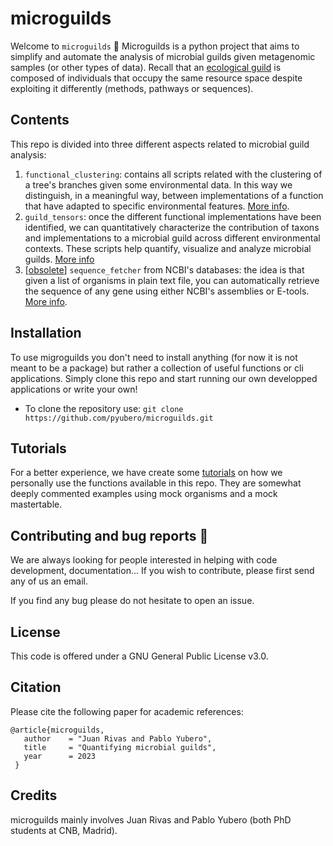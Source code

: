 # microguilds

Welcome to `microguilds` :tada:
Microguilds is a python project that aims to simplify and automate the analysis of microbial guilds given metagenomic samples (or other types of data). Recall that an [ecological guild](https://en.wikipedia.org/wiki/Guild_(ecology)) is composed of individuals that occupy the same resource space despite exploiting it differently (methods, pathways or sequences). 

## Contents
This repo is divided into three different aspects related to microbial guild analysis:

1. `functional_clustering`: contains all scripts related with the clustering of a tree's branches given some environmental data. In this way we distinguish, in a meaningful way, between implementations of a function that have adapted to specific environmental features. [More info](https://github.com/pyubero/uGuilds/tree/main/functional_clustering).
2. `guild_tensors`: once the different functional implementations have been identified, we can quantitatively characterize the contribution of taxons and implementations to a microbial guild across different environmental contexts. These scripts help quantify, visualize and analyze microbial guilds. [More info](https://github.com/pyubero/uGuilds/tree/main/guild_tensors)
3. [[obsolete](https://github.com/pyubero/neutral-drift)] `sequence_fetcher` from NCBI's databases: the idea is that given a list of organisms in plain text file, you can automatically retrieve the sequence of any gene using either NCBI's assemblies or E-tools. [More info](https://github.com/pyubero/uGuilds/tree/main/ncbi_gene_seq_fetcher).


## Installation

To use migroguilds you don't need to install anything (for now it is not meant to be a package) but rather a collection of useful functions or cli applications. Simply clone this repo and start running our own developped applications or write your own!

- To clone the repository use: `git clone https://github.com/pyubero/microguilds.git`

## Tutorials
For a better experience, we have create some [tutorials](https://github.com/pyubero/uGuilds/tree/main/Tutorials) on how we personally use the functions available in this repo. They are somewhat deeply commented examples using mock organisms and a mock mastertable.


## Contributing and bug reports :bug:

We are always looking for people interested in helping with code development, documentation... If you wish to contribute, please first send any of us an email.

If you find any bug please do not hesitate to open an issue.

## License 
This code is offered under a GNU General Public License v3.0. 

## Citation
Please cite the following paper for academic references:

```
@article{microguilds,
   author    = "Juan Rivas and Pablo Yubero",
   title     = "Quantifying microbial guilds",
   year      = 2023
 }
```

## Credits
microguilds mainly involves Juan Rivas and Pablo Yubero (both PhD students at CNB, Madrid).

